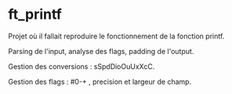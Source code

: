 # ft_printf

Projet où il fallait reproduire le fonctionnement de la fonction printf.

Parsing de l'input, analyse des flags, padding de l'output.

Gestion des conversions : sSpdDioOuUxXcC.

Gestion des flags : #0-+ , precision et largeur de champ. 
